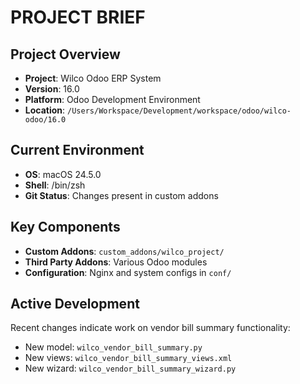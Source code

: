 # PROJECT BRIEF

## Project Overview
- **Project**: Wilco Odoo ERP System
- **Version**: 16.0
- **Platform**: Odoo Development Environment
- **Location**: `/Users/Workspace/Development/workspace/odoo/wilco-odoo/16.0`

## Current Environment
- **OS**: macOS 24.5.0
- **Shell**: /bin/zsh
- **Git Status**: Changes present in custom addons

## Key Components
- **Custom Addons**: `custom_addons/wilco_project/`
- **Third Party Addons**: Various Odoo modules
- **Configuration**: Nginx and system configs in `conf/`

## Active Development
Recent changes indicate work on vendor bill summary functionality:
- New model: `wilco_vendor_bill_summary.py`
- New views: `wilco_vendor_bill_summary_views.xml`
- New wizard: `wilco_vendor_bill_summary_wizard.py` 